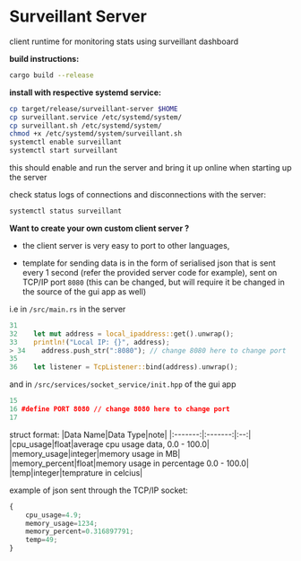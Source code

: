 # Surveillant Server
client runtime for monitoring stats using surveillant dashboard

**build instructions:**
```sh
cargo build --release
```

**install with respective systemd service:**
```sh
cp target/release/surveillant-server $HOME
cp surveillant.service /etc/systemd/system/
cp surveillant.sh /etc/systemd/system/
chmod +x /etc/systemd/system/surveillant.sh
systemctl enable surveillant
systemctl start surveillant
```
this should enable and run the server and bring it up online when starting up the server

check status logs of connections and disconnections with the server: 
```sh
systemctl status surveillant
```

**Want to create your own custom client server ?**

* the client server is very easy to port to other languages, 
  
* template for sending data is in the form of serialised json that is sent every 1 second (refer the provided server code for example), sent on TCP/IP port `8080` (this can be changed, but will require it be changed in the source of the gui app as well)

i.e
in `/src/main.rs` in the server

```rust
31
32    let mut address = local_ipaddress::get().unwrap(); 
33    println!("Local IP: {}", address);
> 34    address.push_str(":8080"); // change 8080 here to change port
35
36    let listener = TcpListener::bind(address).unwrap();
```

and 
in `/src/services/socket_service/init.hpp` of the gui app

```c++
15 
16 #define PORT 8080 // change 8080 here to change port
17
```

struct format:
|Data Name|Data Type|note|
|:-------:|:-------:|:--:|
|cpu_usage|float|average cpu usage data, 0.0 - 100.0|
|memory_usage|integer|memory usage in MB|
|memory_percent|float|memory usage in percentage 0.0 - 100.0|
|temp|integer|temprature in celcius|

example of json sent through the TCP/IP socket:
```js
{
    cpu_usage=4.9;
    memory_usage=1234;
    memory_percent=0.316897791;
    temp=49;
}
```
